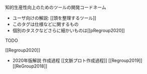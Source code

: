 
知的生産性向上のためのツールの開発コードネーム
- ユーザ向けの解説: [[頭を整理するツール]]
- このタグは仕様などに関するもの
- 個別のタスクなどさらに細かいものは[[pRegroup2020]]


TODO

[[Regroup2020]]
- 2020年版解説 作成過程 [[文脈プロト作成過程]]
[[Regroup2019]]
[[ReGroup2018]]
